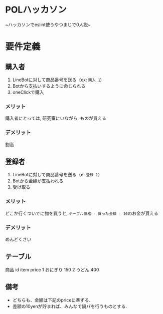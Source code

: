 # POLハッカソン
~ハッカソンでeslint使うやつまじで0人説~

# 要件定義

## 購入者
1. LineBotに対して商品番号を送る（ex: ```購入 1```)
2. Botから支払いするように命じられる
3. oneClickで購入

### メリット
購入者にとっては, 研究室にいながら, ものが買える
### デメリット
割高

## 登録者
1. LineBotに対して商品番号を送る（e: ```登録 1```）
2. Botから金額が支払われる
3. 受け取る

### メリット
どこか行くついでに物を買うと, ```テーブル価格 - 買った金額 - 10```のお金が貰える
### デメリット
めんどくさい

## テーブル
商品
id item price
1 おにぎり 150
2 うどん 400


## 備考
+ どちらも、金額は下記のpriceに準ずる.
+ 差額の10yenが貯まれば、みんなで鍋パを行うものとする.